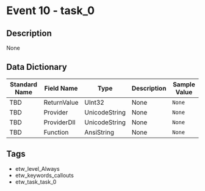 # Event 10 - task_0

## Description
None

## Data Dictionary
|Standard Name|Field Name|Type|Description|Sample Value|
|---|---|---|---|---|
|TBD|ReturnValue|UInt32|None|`None`|
|TBD|Provider|UnicodeString|None|`None`|
|TBD|ProviderDll|UnicodeString|None|`None`|
|TBD|Function|AnsiString|None|`None`|

## Tags
* etw_level_Always
* etw_keywords_callouts
* etw_task_task_0